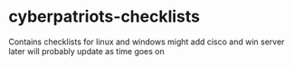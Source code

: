 # cyberpatriots-checklists

Contains checklists for linux and windows
might add cisco and win server later
will probably update as time goes on

